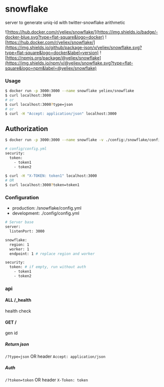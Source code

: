 # snowflake
server to generate uniq-id with twitter-snowflake arithmetic


![https://hub.docker.com/r/yeliex/snowflake/](https://img.shields.io/badge/-docker-blue.svg?type=flat-square&logo=docker)
![https://hub.docker.com/r/yeliex/snowflake/](https://img.shields.io/github/package-json/v/yeliex/snowflake.svg?type=flat-square&logo=docker&label=version)
![https://npmjs.org/package/@yeliex/snowflake](https://img.shields.io/npm/v/@yeliex/snowflake.svg?type=flat-square&logo=npm&label=@yeliex/snowflake)

### Usage
```bash
$ docker run -p 3000:3000 --name snowflake yeliex/snowflake
$ curl localhost:3000
# or
$ curl localhost:3000?type=json
# or
$ curl -H "Accept: application/json" localhost:3000
```

## Authorization
```bash
$ docker run -p 3000:3000 --name snowflake -v ./config:/snowflake/config yeliex/snowflake

# config/config.yml
security:
  token:
    - token1
    - token2
    
$ curl -H "X-TOKEN: token1" localhost:3000
# OR
$ curl localhost:3000?token=token1
```

### Configuration
- production: /snowflake/config.yml
- development: ./config/config.yml

```bash
# Server base
server:
  listenPort: 3000

snowflake:
  region: 1
  worker: 1
  endpoint: 1 # replace region and worker

security:
  token: # if empty, run without auth
    - token1
    - token2
```

### api
#### ALL /_health
health check

#### GET /
gen id
##### Return json
`/?type=json` OR header `Accept: application/json`

##### Auth
`/?token=token` OR header `X-Token: token`

